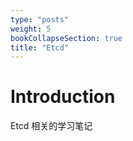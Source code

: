 ```yaml
---
type: "posts"
weight: 5
bookCollapseSection: true
title: "Etcd"
---
```


# Introduction
Etcd 相关的学习笔记